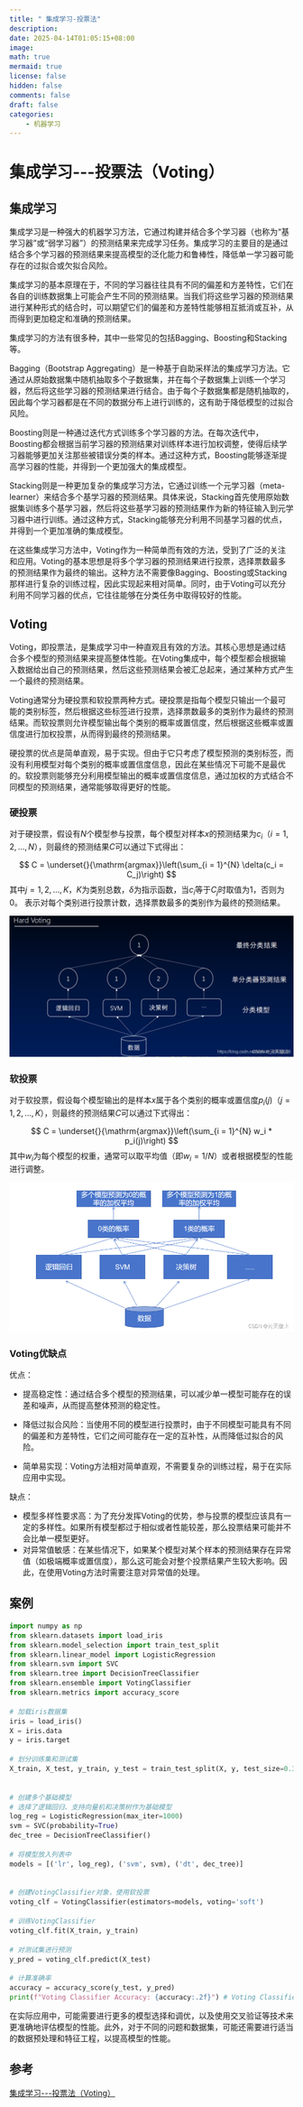 ```yaml
---
title: " 集成学习-投票法"
description: 
date: 2025-04-14T01:05:15+08:00
image: 
math: true
mermaid: true
license: false
hidden: false
comments: false
draft: false
categories:
    - 机器学习
---
```


# 集成学习---投票法（Voting）

## 集成学习

集成学习是一种强大的机器学习方法，它通过构建并结合多个学习器（也称为“基学习器”或“弱学习器”）的预测结果来完成学习任务。集成学习的主要目的是通过结合多个学习器的预测结果来提高模型的泛化能力和鲁棒性，降低单一学习器可能存在的过拟合或欠拟合风险。

集成学习的基本原理在于，不同的学习器往往具有不同的偏差和方差特性，它们在各自的训练数据集上可能会产生不同的预测结果。当我们将这些学习器的预测结果进行某种形式的结合时，可以期望它们的偏差和方差特性能够相互抵消或互补，从而得到更加稳定和准确的预测结果。

集成学习的方法有很多种，其中一些常见的包括Bagging、Boosting和Stacking等。

Bagging（Bootstrap Aggregating）是一种基于自助采样法的集成学习方法。它通过从原始数据集中随机抽取多个子数据集，并在每个子数据集上训练一个学习器，然后将这些学习器的预测结果进行结合。由于每个子数据集都是随机抽取的，因此每个学习器都是在不同的数据分布上进行训练的，这有助于降低模型的过拟合风险。

Boosting则是一种通过迭代方式训练多个学习器的方法。在每次迭代中，Boosting都会根据当前学习器的预测结果对训练样本进行加权调整，使得后续学习器能够更加关注那些被错误分类的样本。通过这种方式，Boosting能够逐渐提高学习器的性能，并得到一个更加强大的集成模型。

Stacking则是一种更加复杂的集成学习方法，它通过训练一个元学习器（meta-learner）来结合多个基学习器的预测结果。具体来说，Stacking首先使用原始数据集训练多个基学习器，然后将这些基学习器的预测结果作为新的特征输入到元学习器中进行训练。通过这种方式，Stacking能够充分利用不同基学习器的优点，并得到一个更加准确的集成模型。

在这些集成学习方法中，Voting作为一种简单而有效的方法，受到了广泛的关注和应用。Voting的基本思想是将多个学习器的预测结果进行投票，选择票数最多的预测结果作为最终的输出。这种方法不需要像Bagging、Boosting或Stacking那样进行复杂的训练过程，因此实现起来相对简单。同时，由于Voting可以充分利用不同学习器的优点，它往往能够在分类任务中取得较好的性能。



## Voting

Voting，即投票法，是集成学习中一种直观且有效的方法。其核心思想是通过结合多个模型的预测结果来提高整体性能。在Voting集成中，每个模型都会根据输入数据给出自己的预测结果，然后这些预测结果会被汇总起来，通过某种方式产生一个最终的预测结果。

Voting通常分为硬投票和软投票两种方式。硬投票是指每个模型只输出一个最可能的类别标签，然后根据这些标签进行投票，选择票数最多的类别作为最终的预测结果。而软投票则允许模型输出每个类别的概率或置信度，然后根据这些概率或置信度进行加权投票，从而得到最终的预测结果。

硬投票的优点是简单直观，易于实现。但由于它只考虑了模型预测的类别标签，而没有利用模型对每个类别的概率或置信度信息，因此在某些情况下可能不是最优的。软投票则能够充分利用模型输出的概率或置信度信息，通过加权的方式结合不同模型的预测结果，通常能够取得更好的性能。

### 硬投票

对于硬投票，假设有$N$个模型参与投票，每个模型对样本$x$的预测结果为$c_i$（$i = 1,2,\ldots,N$），则最终的预测结果$C$可以通过下式得出：

$$
C = \underset{}{\mathrm{argmax}}\left(\sum_{i = 1}^{N} \delta(c_i = C_j)\right)
$$
其中$j = 1,2,\ldots,K$，$K$为类别总数，$\delta$为指示函数，当$c_i$等于$C_j$时取值为$1$，否则为$0$。 表示对每个类别进行投票计数，选择票数最多的类别作为最终的预测结果。

![在这里插入图片描述](img/集成学习-投票法（Voting）/0a0b5ccef334a4f5b94714a17cd6710c.png)



### 软投票

对于软投票，假设每个模型输出的是样本$x$属于各个类别的概率或置信度$p_i(j)$（$j = 1,2,\ldots,K$），则最终的预测结果$C$可以通过下式得出：

$$
C = \underset{}{\mathrm{argmax}}\left(\sum_{i = 1}^{N} w_i * p_i(j)\right)
$$
其中$w_i$为每个模型的权重，通常可以取平均值（即$w_i = 1/N$）或者根据模型的性能进行调整。 

![在这里插入图片描述](img/集成学习-投票法（Voting）/e1718f26dfeeed8686afd4b9f3d2517b.png)

### Voting优缺点

优点：

+ 提高稳定性：通过结合多个模型的预测结果，可以减少单一模型可能存在的误差和噪声，从而提高整体预测的稳定性。

+ 降低过拟合风险：当使用不同的模型进行投票时，由于不同模型可能具有不同的偏差和方差特性，它们之间可能存在一定的互补性，从而降低过拟合的风险。

+ 简单易实现：Voting方法相对简单直观，不需要复杂的训练过程，易于在实际应用中实现。  



缺点：

+ 模型多样性要求高：为了充分发挥Voting的优势，参与投票的模型应该具有一定的多样性。如果所有模型都过于相似或者性能较差，那么投票结果可能并不会比单一模型更好。
+ 对异常值敏感：在某些情况下，如果某个模型对某个样本的预测结果存在异常值（如极端概率或置信度），那么这可能会对整个投票结果产生较大影响。因此，在使用Voting方法时需要注意对异常值的处理。



## 案例

```python
import numpy as np
from sklearn.datasets import load_iris
from sklearn.model_selection import train_test_split
from sklearn.linear_model import LogisticRegression
from sklearn.svm import SVC
from sklearn.tree import DecisionTreeClassifier
from sklearn.ensemble import VotingClassifier
from sklearn.metrics import accuracy_score

# 加载iris数据集
iris = load_iris()
X = iris.data
y = iris.target

# 划分训练集和测试集
X_train, X_test, y_train, y_test = train_test_split(X, y, test_size=0.3, random_state=42)


# 创建多个基础模型
# 选择了逻辑回归、支持向量机和决策树作为基础模型
log_reg = LogisticRegression(max_iter=1000)
svm = SVC(probability=True)
dec_tree = DecisionTreeClassifier()

# 将模型放入列表中
models = [('lr', log_reg), ('svm', svm), ('dt', dec_tree)]


# 创建VotingClassifier对象，使用软投票
voting_clf = VotingClassifier(estimators=models, voting='soft')

# 训练VotingClassifier
voting_clf.fit(X_train, y_train)

# 对测试集进行预测
y_pred = voting_clf.predict(X_test)

# 计算准确率
accuracy = accuracy_score(y_test, y_pred)
print(f"Voting Classifier Accuracy: {accuracy:.2f}") # Voting Classifier Accuracy: 1.00

```

在实际应用中，可能需要进行更多的模型选择和调优，以及使用交叉验证等技术来更准确地评估模型的性能。此外，对于不同的问题和数据集，可能还需要进行适当的数据预处理和特征工程，以提高模型的性能。





## 参考

[集成学习---投票法（Voting）](https://blog.csdn.net/qq_38614074/article/details/138176957)
